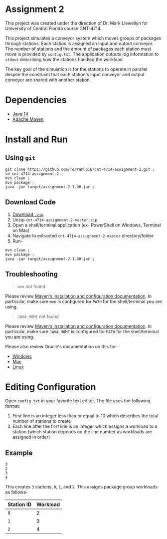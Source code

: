 # Assignment 2
This project was created under the direction of Dr. Mark Llewellyn for University of Central Florida course CNT-4714.

This project simulates a conveyor system which moves groups of packages through stations. Each station is assigned an input and output conveyor. The number of stations and the amount of packages each station must move is provided by `config.txt`. The application outputs log information to `stdout` describing how the stations handled the workload.

The key goal of the simulation is for the stations to operate in parallel despite the constraint that each station's input conveyor and output conveyor are shared with another station.

# Dependencies
* [Java 14](https://www.oracle.com/java/technologies/javase-downloads.html)
* [Apache Maven](https://maven.apache.org/download.cgi)

# Install and Run
## Using `git`
```
git clone https://github.com/TerranUp16/cnt-4714-assignment-2.git ;
cd cnt-4714-assignment-2 ;
mvn clean ;
mvn package ;
java -jar target/assignment-2-1.00.jar ;
```

## Download Code
1. [Download `.zip`](https://github.com/TerranUp16/cnt-4714-assignment-2/archive/master.zip)
2. Unzip `cnt-4714-assignment-2-master.zip`
3. Open a shell/terminal application (ex- PowerShell on Windows, Terminal on Mac)
4. Navigate to extracted `cnt-4714-assignment-2-master` directory/folder
5. Run-

```
mvn clean ;
mvn package ;
java -jar target/assignment-2-1.00.jar ;
```

## Troubleshooting
> `mvn` not found

Please review [Maven's installation and configuration documentation](https://maven.apache.org/install.html). In particular, make sure `mvn` is configured for `PATH` for the shell/terminal you are using.

> `JAVA_HOME` not found

Please review [Maven's installation and configuration documentation](https://maven.apache.org/install.html). In particular, make sure `JAVA_HOME` is configured for `PATH` for the shell/terminal you are using.

Please also review Oracle's documentation on this for-

* [Windows](https://docs.oracle.com/en/java/javase/14/install/installation-jdk-microsoft-windows-platforms.html#GUID-96EB3876-8C7A-4A25-9F3A-A2983FEC016A)
* [Mac](https://docs.oracle.com/en/java/javase/14/install/installation-jdk-macos.html#GUID-F9183C70-2E96-40F4-9104-F3814A5A331F)
* [Linux](https://docs.oracle.com/en/java/javase/14/install/installation-jdk-linux-platforms.html#GUID-737A84E4-2EFF-4D38-8E60-3E29D1B884B8)

# Editing Configuration
Open `config.txt` in your favorite text editor. The file uses the following format:

1. First line is an integer less than or equal to 10 which describes the total number of stations to create
2. Each line after the first line is an integer which assigns a workload to a station (which station depends on the line number as workloads are assigned in order)

## Example

```
3
2
3
4
```

This creates `3` stations, `0`, `1`, and `2`. This assigns package group workloads as follows-

| Station ID | Workload |
| --- | --- |
| `0` | 2 |
| `1` | 3 |
| `2` | 4 |
